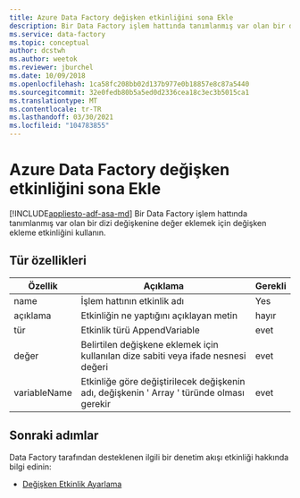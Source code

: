 ```yaml
---
title: Azure Data Factory değişken etkinliğini sona Ekle
description: Bir Data Factory işlem hattında tanımlanmış var olan bir dizi değişkenine değer eklemek için değişken ekleme etkinliğinin nasıl ayarlanacağını öğrenin
ms.service: data-factory
ms.topic: conceptual
author: dcstwh
ms.author: weetok
ms.reviewer: jburchel
ms.date: 10/09/2018
ms.openlocfilehash: 1ca58fc208bb02d137b977e0b18857e8c87a5440
ms.sourcegitcommit: 32e0fedb80b5a5ed0d2336cea18c3ec3b5015ca1
ms.translationtype: MT
ms.contentlocale: tr-TR
ms.lasthandoff: 03/30/2021
ms.locfileid: "104783855"
---
```

# <a name="append-variable-activity-in-azure-data-factory"></a>Azure Data Factory değişken etkinliğini sona Ekle
[!INCLUDE[appliesto-adf-asa-md](includes/appliesto-adf-asa-md.md)]
Bir Data Factory işlem hattında tanımlanmış var olan bir dizi değişkenine değer eklemek için değişken ekleme etkinliğini kullanın.

## <a name="type-properties"></a>Tür özellikleri

Özellik | Açıklama | Gerekli
-------- | ----------- | --------
name | İşlem hattının etkinlik adı | Yes
açıklama | Etkinliğin ne yaptığını açıklayan metin | hayır
tür | Etkinlik türü AppendVariable | evet
değer | Belirtilen değişkene eklemek için kullanılan dize sabiti veya ifade nesnesi değeri | evet
variableName | Etkinliğe göre değiştirilecek değişkenin adı, değişkenin ' Array ' türünde olması gerekir | evet

## <a name="next-steps"></a>Sonraki adımlar
Data Factory tarafından desteklenen ilgili bir denetim akışı etkinliği hakkında bilgi edinin: 

- [Değişken Etkinlik Ayarlama](control-flow-set-variable-activity.md)
